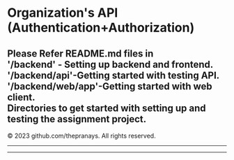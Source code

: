 # Organization's API (Authentication+Authorization)

## **Please Refer README.md files in <br> '/backend' - Setting up backend and frontend. <br> '/backend/api'-Getting started with testing API. <br> '/backend/web/app'-Getting started with web client.<br> Directories to get started with setting up and testing the assignment project.**
© 2023 github.com/thepranays. All rights reserved.

---


---


